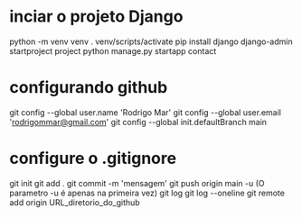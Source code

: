 # inciar o projeto Django
python -m venv venv
. venv/scripts/activate
pip install django
django-admin startproject project
python manage.py startapp contact


# configurando github
git config --global user.name 'Rodrigo Mar'
git config --global user.email 'rodrigommar@gmail.com'
git config --global init.defaultBranch main
# configure o .gitignore
git init
git add .
git commit -m 'mensagem'
git push origin main -u (O parametro -u é apenas na primeira vez)
git log
git log --oneline
git remote add origin URL_diretorio_do_github